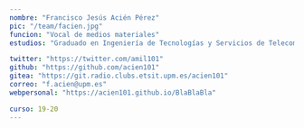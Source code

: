 ```yaml
---
nombre: "Francisco Jesús Acién Pérez"
pic: "/team/facien.jpg"
funcion: "Vocal de medios materiales"
estudios: "Graduado en Ingeniería de Tecnologías y Servicios de Telecomunicación"

twitter: "https://twitter.com/amil101"
github: "https://github.com/acien101"
gitea: "https://git.radio.clubs.etsit.upm.es/acien101"
correo: "f.acien@upm.es"
webpersonal: "https://acien101.github.io/BlaBlaBla"

curso: 19-20
---
```

